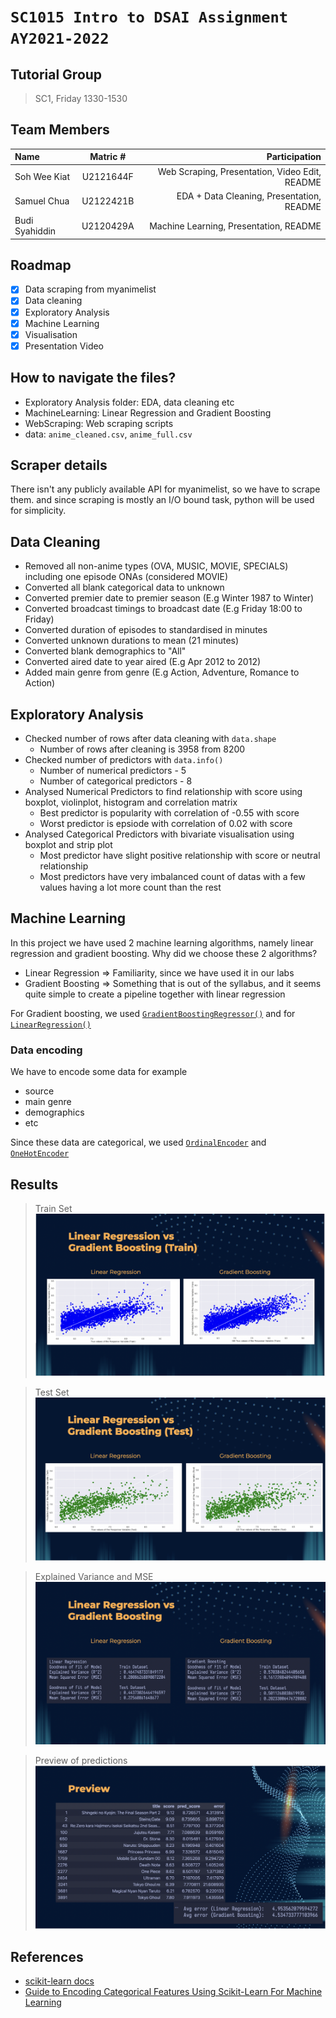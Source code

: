 # `SC1015 Intro to DSAI Assignment AY2021-2022`

## Tutorial Group
> SC1, Friday 1330-1530

## Team Members
| Name           | Matric #  |                                  Participation |
| :------------- | :-------: | ---------------------------------------------: |
| Soh Wee Kiat   | U2121644F | Web Scraping, Presentation, Video Edit, README |
| Samuel Chua    | U2122421B |      EDA + Data Cleaning, Presentation, README |
| Budi Syahiddin | U2120429A |         Machine Learning, Presentation, README |

## Roadmap
- [x] Data scraping from myanimelist
- [x] Data cleaning
- [x] Exploratory Analysis 
- [x] Machine Learning
- [x] Visualisation
- [x] Presentation Video

## How to navigate the files?
- Exploratory Analysis folder: EDA, data cleaning etc
- MachineLearning: Linear Regression and Gradient Boosting 
- WebScraping: Web scraping scripts
- data: `anime_cleaned.csv`, `anime_full.csv`

## Scraper details
There isn't any publicly available API for myanimelist, so we have to scrape them.
and since scraping is mostly an I/O bound task, python will be used for simplicity.

## Data Cleaning
- Removed all non-anime types (OVA, MUSIC, MOVIE, SPECIALS) including one episode ONAs (considered MOVIE)
- Converted all blank categorical data to unknown
- Converted premier date to premier season (E.g Winter 1987 to Winter)
- Converted broadcast timings to broadcast date (E.g Friday 18:00 to Friday)
- Converted duration of episodes to standardised in minutes
- Converted unknown durations to mean (21 minutes)
- Converted blank demographics to "All"
- Converted aired date to year aired (E.g Apr 2012 to 2012)
- Added main genre from genre (E.g Action, Adventure, Romance to Action)

## Exploratory Analysis
- Checked number of rows after data cleaning with `data.shape`
    - Number of rows after cleaning is 3958 from 8200
- Checked number of predictors with `data.info()`
    - Number of numerical predictors - 5 
    - Number of categorical predictors - 8 
- Analysed Numerical Predictors to find relationship with score using boxplot, violinplot, histogram and correlation matrix
    - Best predictor is popularity with correlation of -0.55 with score
    - Worst predictor is epsiode with correlation of 0.02 with score
- Analysed Categorical Predictors with bivariate visualisation using boxplot and strip plot
    - Most predictor have slight positive relationship with score or neutral relationship
    - Most predictors have very imbalanced count of datas with a few values having a lot more count than the rest

## Machine Learning
In this project we have used 2 machine learning algorithms, namely linear regression and gradient boosting.
Why did we choose these 2 algorithms?

- Linear Regression => Familiarity, since we have used it in our labs
- Gradient Boosting => Something that is out of the syllabus, and it seems quite simple to create a pipeline together with linear regression

For Gradient boosting, we used [`GradientBoostingRegressor()`](https://scikit-learn.org/stable/modules/generated/sklearn.ensemble.GradientBoostingRegressor.html) and for [`LinearRegression()`](https://scikit-learn.org/stable/modules/generated/sklearn.linear_model.LinearRegression.html)

### Data encoding 
We have to encode some data for example
- source
- main genre
- demographics
- etc

Since these data are categorical, we used [`OrdinalEncoder`](https://scikit-learn.org/stable/modules/generated/sklearn.preprocessing.OrdinalEncoder.html) and [`OneHotEncoder`](https://scikit-learn.org/stable/modules/generated/sklearn.preprocessing.OneHotEncoder.html)

## Results
> Train Set
![train](./images/train.png)

> Test Set
![test](./images/test.png)

> Explained Variance and MSE
![Stats](./images/stats.png)

> Preview of predictions
![Preview](./images/preview.png)

## References
- [scikit-learn docs](https://scikit-learn.org/stable/getting_started.html)
- [Guide to Encoding Categorical Features Using Scikit-Learn For Machine Learning](https://towardsdatascience.com/guide-to-encoding-categorical-features-using-scikit-learn-for-machine-learning-5048997a5c79)
